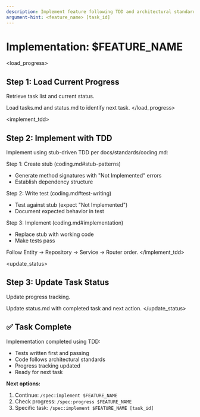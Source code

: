 ```yaml
---
description: Implement feature following TDD and architectural standards
argument-hint: <feature_name> [task_id]
---
```


# Implementation: $FEATURE_NAME

<load_progress>
## Step 1: Load Current Progress

<subagent name="context">
Retrieve task list and current status.

Load tasks.md and status.md to identify next task.
</subagent>
</load_progress>

<implement_tdd>
## Step 2: Implement with TDD

<subagent name="coder">
Implement using stub-driven TDD per docs/standards/coding.md:

Step 1: Create stub (coding.md#stub-patterns)
- Generate method signatures with "Not Implemented" errors
- Establish dependency structure

Step 2: Write test (coding.md#test-writing)
- Test against stub (expect "Not Implemented")
- Document expected behavior in test

Step 3: Implement (coding.md#implementation)
- Replace stub with working code
- Make tests pass

Follow Entity → Repository → Service → Router order.
</subagent>
</implement_tdd>

<update_status>
## Step 3: Update Task Status

<subagent name="scaffold">
Update progress tracking.

Update status.md with completed task and next action.
</subagent>
</update_status>

## ✅ Task Complete

Implementation completed using TDD:
- Tests written first and passing
- Code follows architectural standards
- Progress tracking updated
- Ready for next task

**Next options:**
1. Continue: `/spec:implement $FEATURE_NAME`
2. Check progress: `/spec:progress $FEATURE_NAME`
3. Specific task: `/spec:implement $FEATURE_NAME [task_id]`
